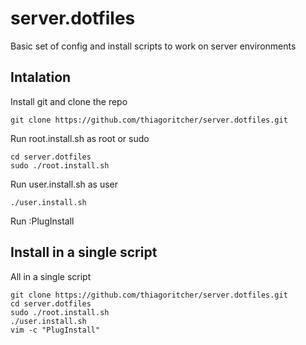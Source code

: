 # server.dotfiles

Basic set of config and install scripts to work on server environments

##  Intalation

Install git and clone the repo

    git clone https://github.com/thiagoritcher/server.dotfiles.git

Run root.install.sh as root or sudo
   
    cd server.dotfiles
    sudo ./root.install.sh

Run user.install.sh as user
    
    ./user.install.sh

Run :PlugInstall

## Install in a single script

All in a single script
    
    git clone https://github.com/thiagoritcher/server.dotfiles.git
    cd server.dotfiles
    sudo ./root.install.sh
    ./user.install.sh
    vim -c "PlugInstall"

